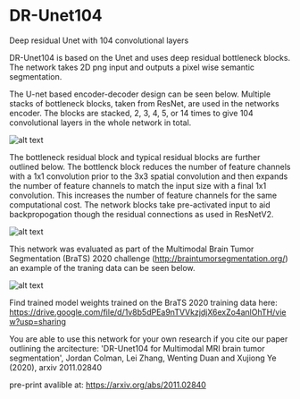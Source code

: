 # DR-Unet104
Deep residual Unet with 104 convolutional layers 

DR-Unet104 is based on the Unet and uses deep residual bottleneck blocks.
The network takes 2D png input and outputs a pixel wise semantic segmentation.

The U-net based encoder-decoder design can be seen below. Multiple stacks of bottleneck blocks, taken from ResNet, are used in the networks encoder. The blocks are stacked, 2, 3, 4, 5, or 14 times to give 104 convolutional layers in the whole network in total.

![alt text](https://user-images.githubusercontent.com/67955222/99743883-8486fa00-2ace-11eb-990c-316873ff32cd.png)

The bottleneck residual block and typical residual blocks are further outlined below. The bottlenck block reduces the number of feature channels with a 1x1 convolution prior to the 3x3 spatial convolution and then expands the number of feature channels to match the input size with a final 1x1 convolution. This increases the number of feature channels for the same computational cost. The network blocks take pre-activated input to aid backpropogation though the residual connections as used in ResNetV2.

![alt text](https://user-images.githubusercontent.com/67955222/99744454-a7fe7480-2acf-11eb-9eef-83575bb5c8e8.png)


This network was evaluated as part of the Multimodal Brain Tumor Segmentation (BraTS) 2020 challenge (http://braintumorsegmentation.org/) an example of the traning data can be seen below.

![alt text](https://user-images.githubusercontent.com/67955222/99747410-5dcac280-2ad2-11eb-8431-6d79bf6b9d35.png)

Find trained model weights trained on the BraTS 2020 training data here: https://drive.google.com/file/d/1v8b5dPEa9nTVVkzjdjX6exZo4anlOhTH/view?usp=sharing 

You are able to use this network for your own research if you cite our paper outlining the arcitecture:
'DR-Unet104 for Multimodal MRI brain tumor segmentation', Jordan Colman, Lei Zhang, Wenting Duan and Xujiong Ye (2020), arxiv 2011.02840

 pre-print avalible at: https://arxiv.org/abs/2011.02840
